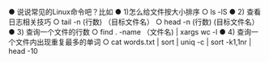 ● 说说常⻅的Linux命令吧？比如 
● 1)怎么给文件按大小排序
  ○ ls -lS
● 2) 查看日志相关技巧
  ○ tail -n (行数) （目标文件名）
  ○ head -n (行数) (目标文件名）
● 3) 查询一个文件的行数
  ○ find . -name （文件名) | xargs wc -l
● 4) 查询一个文件内出现重复最多的单词
  ○ cat words.txt | sort | uniq -c | sort -k1,1nr | head -10
